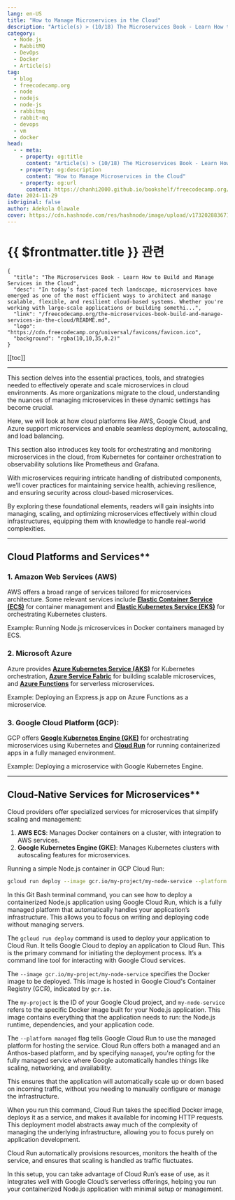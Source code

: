 ```yaml
---
lang: en-US
title: "How to Manage Microservices in the Cloud"
description: "Article(s) > (10/18) The Microservices Book - Learn How to Build and Manage Services in the Cloud" 
category:
  - Node.js
  - RabbitMQ
  - DevOps
  - Docker
  - Article(s)
tag:
  - blog
  - freecodecamp.org
  - node
  - nodejs
  - node-js
  - rabbitmq
  - rabbit-mq
  - devops
  - vm
  - docker
head:
  - - meta:
    - property: og:title
      content: "Article(s) > (10/18) The Microservices Book - Learn How to Build and Manage Services in the Cloud"
    - property: og:description
      content: "How to Manage Microservices in the Cloud"
    - property: og:url
      content: https://chanhi2000.github.io/bookshelf/freecodecamp.org/the-microservices-book-build-and-manage-services-in-the-cloud/how-to-manage-microservices-in-the-cloud.html
date: 2024-11-29
isOriginal: false
author: Adekola Olawale
cover: https://cdn.hashnode.com/res/hashnode/image/upload/v1732028836710/aedce669-1e41-4bb1-8619-6994ed741b5c.png
---
```


# {{ $frontmatter.title }} 관련

```component VPCard
{
  "title": "The Microservices Book - Learn How to Build and Manage Services in the Cloud",
  "desc": "In today’s fast-paced tech landscape, microservices have emerged as one of the most efficient ways to architect and manage scalable, flexible, and resilient cloud-based systems. Whether you're working with large-scale applications or building somethi...",
  "link": "/freecodecamp.org/the-microservices-book-build-and-manage-services-in-the-cloud/README.md",
  "logo": "https://cdn.freecodecamp.org/universal/favicons/favicon.ico",
  "background": "rgba(10,10,35,0.2)"
}
```

[[toc]]

---

<SiteInfo
  name="The Microservices Book - Learn How to Build and Manage Services in the Cloud"
  desc="In today’s fast-paced tech landscape, microservices have emerged as one of the most efficient ways to architect and manage scalable, flexible, and resilient cloud-based systems. Whether you're working with large-scale applications or building somethi..."
  url="https://freecodecamp.org/news/the-microservices-book-build-and-manage-services-in-the-cloud#heading-how-to-manage-microservices-in-the-cloud"
  logo="https://cdn.freecodecamp.org/universal/favicons/favicon.ico"
  preview="https://cdn.hashnode.com/res/hashnode/image/upload/v1732028836710/aedce669-1e41-4bb1-8619-6994ed741b5c.png"/>

This section delves into the essential practices, tools, and strategies needed to effectively operate and scale microservices in cloud environments. As more organizations migrate to the cloud, understanding the nuances of managing microservices in these dynamic settings has become crucial.

Here, we will look at how cloud platforms like AWS, Google Cloud, and Azure support microservices and enable seamless deployment, autoscaling, and load balancing.

This section also introduces key tools for orchestrating and monitoring microservices in the cloud, from Kubernetes for container orchestration to observability solutions like Prometheus and Grafana.

With microservices requiring intricate handling of distributed components, we’ll cover practices for maintaining service health, achieving resilience, and ensuring security across cloud-based microservices.

By exploring these foundational elements, readers will gain insights into managing, scaling, and optimizing microservices effectively within cloud infrastructures, equipping them with knowledge to handle real-world complexities.

---

## Cloud Platforms and Services**

### 1. <VPIcon icon="fa-brands fa-aws"/>Amazon Web Services (AWS)

AWS offers a broad range of services tailored for microservices architecture. Some relevant services include [<VPIcon icon="fa-brands fa-aws"/>**Elastic Container Service (ECS)**](https://aws.amazon.com/ecs/) for container management and [<VPIcon icon="fa-brands fa-aws"/>**Elastic Kubernetes Service (EKS)**](https://aws.amazon.com/eks/) for orchestrating Kubernetes clusters.

Example: Running Node.js microservices in Docker containers managed by ECS.

### <VPIcon icon="iconfont icon-microsoftazure"/>2. Microsoft Azure

Azure provides [<VPIcon icon="iconfont icon-microsoftazure"/>**Azure Kubernetes Service (AKS)**](https://azure.microsoft.com/en-us/products/kubernetes-service) for Kubernetes orchestration, [<VPIcon icon="iconfont icon-microsoftazure"/>**Azure Service Fabric**](https://azure.microsoft.com/en-us/products/service-fabric) for building scalable microservices, and [<VPIcon icon="iconfont icon-microsoftazure"/>**Azure Functions**](https://azure.microsoft.com/en-us/products/functions) for serverless microservices.

Example: Deploying an Express.js app on Azure Functions as a microservice.

### 3. <VPIcon icon="iconfont icon-gcp"/>Google Cloud Platform (GCP):

GCP offers [<VPIcon icon="iconfont icon-gcp"/>**Google Kubernetes Engine (GKE)**](https://cloud.google.com/kubernetes-engine) for orchestrating microservices using Kubernetes and [<VPIcon icon="iconfont icon-gcp"/>**Cloud Run**](https://cloud.google.com/run) for running containerized apps in a fully managed environment.

Example: Deploying a microservice with Google Kubernetes Engine.

---

## Cloud-Native Services for Microservices**

Cloud providers offer specialized services for microservices that simplify scaling and management:

1. <VPIcon icon="fa-brands fa-aws"/>**AWS ECS**: Manages Docker containers on a cluster, with integration to AWS services.
2. <VPIcon icon="iconfont icon-gcp"/>**Google Kubernetes Engine (GKE)**: Manages Kubernetes clusters with autoscaling features for microservices.

Running a simple Node.js container in GCP Cloud Run:

```sh
gcloud run deploy --image gcr.io/my-project/my-node-service --platform managed
```

In this Git Bash terminal command, you can see how to deploy a containerized Node.js application using Google Cloud Run, which is a fully managed platform that automatically handles your application’s infrastructure. This allows you to focus on writing and deploying code without managing servers.

The `gcloud run deploy` command is used to deploy your application to Cloud Run. It tells Google Cloud to deploy an application to Cloud Run. This is the primary command for initiating the deployment process. It’s a command line tool for interacting with Google Cloud services.

The `--image gcr.io/my-project/my-node-service` specifies the Docker image to be deployed. This image is hosted in Google Cloud's Container Registry (GCR), indicated by `gcr.io`.

The `my-project` is the ID of your Google Cloud project, and `my-node-service` refers to the specific Docker image built for your Node.js application. This image contains everything that the application needs to run: the Node.js runtime, dependencies, and your application code.

The `--platform managed` flag tells Google Cloud Run to use the managed platform for hosting the service. Cloud Run offers both a managed and an Anthos-based platform, and by specifying `managed`, you're opting for the fully managed service where Google automatically handles things like scaling, networking, and availability.

This ensures that the application will automatically scale up or down based on incoming traffic, without you needing to manually configure or manage the infrastructure.

When you run this command, Cloud Run takes the specified Docker image, deploys it as a service, and makes it available for incoming HTTP requests. This deployment model abstracts away much of the complexity of managing the underlying infrastructure, allowing you to focus purely on application development.

Cloud Run automatically provisions resources, monitors the health of the service, and ensures that scaling is handled as traffic fluctuates.

In this setup, you can take advantage of Cloud Run’s ease of use, as it integrates well with Google Cloud’s serverless offerings, helping you run your containerized Node.js application with minimal setup or management.